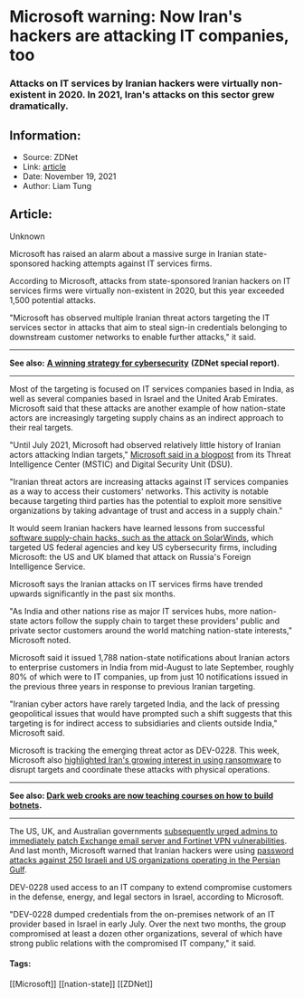 # Microsoft warning: Now Iran's hackers are attacking IT companies, too
### Attacks on IT services by Iranian hackers were virtually non-existent in 2020. In 2021, Iran's attacks on this sector grew dramatically.

## Information:
+ Source: ZDNet
+ Link: [article](https://www.zdnet.com/article/microsoft-warning-now-irans-hackers-are-attacking-it-companies-too/)
+ Date: November 19, 2021
+ Author: Liam Tung


## Article:
Unknown

Microsoft has raised an alarm about a massive surge in Iranian state-sponsored hacking attempts against IT services firms.


According to Microsoft, attacks from state-sponsored Iranian hackers on IT services firms were virtually non-existent in 2020, but this year exceeded 1,500 potential attacks. 

"Microsoft has observed multiple Iranian threat actors targeting the IT services sector in attacks that aim to steal sign-in credentials belonging to downstream customer networks to enable further attacks," it said.



---

**See also:** [**A winning strategy for cybersecurity**](http://www.zdnet.com/topic/a-winning-strategy-for-cybersecurity/#link=%7B%22role%22:%22standard%22,%22href%22:%22http://www.zdnet.com/topic/a-winning-strategy-for-cybersecurity/%22,%22target%22:%22_blank%22,%22absolute%22:%22%22,%22linkText%22:%22%3Cstrong%3EA%20winning%20strategy%20for%20cybersecurity%3C/strong%3E%22%7D) **(ZDNet special report).**



---

Most of the targeting is focused on IT services companies based in India, as well as several companies based in Israel and the United Arab Emirates. Microsoft said that these attacks are another example of how nation-state actors are increasingly targeting supply chains as an indirect approach to their real targets.

"Until July 2021, Microsoft had observed relatively little history of Iranian actors attacking Indian targets," [Microsoft said in a blogpost](https://www.microsoft.com/security/blog/2021/11/18/iranian-targeting-of-it-sector-on-the-rise/) from its Threat Intelligence Center (MSTIC) and Digital Security Unit (DSU).

"Iranian threat actors are increasing attacks against IT services companies as a way to access their customers' networks. This activity is notable because targeting third parties has the potential to exploit more sensitive organizations by taking advantage of trust and access in a supply chain."






It would seem Iranian hackers have learned lessons from successful [software supply-chain hacks, such as the attack on SolarWinds](https://www.zdnet.com/article/microsoft-solarwinds-attack-took-more-than-1000-engineers-to-create/), which targeted US federal agencies and key US cybersecurity firms, including Microsoft: the US and UK blamed that attack on Russia's Foreign Intelligence Service. 

Microsoft says the Iranian attacks on IT services firms have trended upwards significantly in the past six months. 

"As India and other nations rise as major IT services hubs, more nation-state actors follow the supply chain to target these providers' public and private sector customers around the world matching nation-state interests," Microsoft noted. 

Microsoft said it issued 1,788 nation-state notifications about Iranian actors to enterprise customers in India from mid-August to late September, roughly 80% of which were to IT companies, up from just 10 notifications issued in the previous three years in response to previous Iranian targeting. 

"Iranian cyber actors have rarely targeted India, and the lack of pressing geopolitical issues that would have prompted such a shift suggests that this targeting is for indirect access to subsidiaries and clients outside India," Microsoft said.

Microsoft is tracking the emerging threat actor as DEV-0228. This week, Microsoft also [highlighted Iran's growing interest in using ransomware](https://www.zdnet.com/article/now-irans-state-backed-hackers-are-turning-to-ransomware/) to disrupt targets and coordinate these attacks with physical operations. 



---

**See also: [Dark web crooks are now teaching courses on how to build botnets](https://www.zdnet.com/article/college-for-cyber-criminals-dark-web-crooks-are-teaching-courses-on-how-to-build-botnets/).**



---

The US, UK, and Australian governments [subsequently urged admins to immediately patch Exchange email server and Fortinet VPN vulnerabilities](https://www.zdnet.com/article/us-uk-and-australia-pin-iran-for-exploiting-fortinet-and-exchange-holes/). And last month, Microsoft warned that Iranian hackers were using [password attacks against 250 Israeli and US organizations operating in the Persian Gulf](https://www.zdnet.com/article/microsoft-warns-over-password-attacks-against-250-office-365-customers/). 

DEV-0228 used access to an IT company to extend compromise customers in the defense, energy, and legal sectors in Israel, according to Microsoft. 

"DEV-0228 dumped credentials from the on-premises network of an IT provider based in Israel in early July. Over the next two months, the group compromised at least a dozen other organizations, several of which have strong public relations with the compromised IT company," it said. 





#### Tags:
[[Microsoft]] [[nation-state]] [[ZDNet]]
